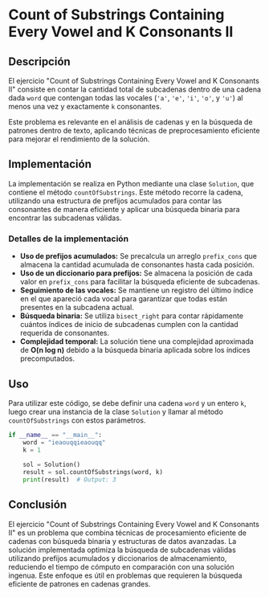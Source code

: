# Count of Substrings Containing Every Vowel and K Consonants II

## Descripción

El ejercicio "Count of Substrings Containing Every Vowel and K Consonants II" consiste en contar la cantidad total de subcadenas dentro de una cadena dada `word` que contengan todas las vocales (`'a'`, `'e'`, `'i'`, `'o'`, y `'u'`) al menos una vez y exactamente `k` consonantes.

Este problema es relevante en el análisis de cadenas y en la búsqueda de patrones dentro de texto, aplicando técnicas de preprocesamiento eficiente para mejorar el rendimiento de la solución.

## Implementación

La implementación se realiza en Python mediante una clase `Solution`, que contiene el método `countOfSubstrings`. Este método recorre la cadena, utilizando una estructura de prefijos acumulados para contar las consonantes de manera eficiente y aplicar una búsqueda binaria para encontrar las subcadenas válidas.

### Detalles de la implementación

- **Uso de prefijos acumulados:** Se precalcula un arreglo `prefix_cons` que almacena la cantidad acumulada de consonantes hasta cada posición.
- **Uso de un diccionario para prefijos:** Se almacena la posición de cada valor en `prefix_cons` para facilitar la búsqueda eficiente de subcadenas.
- **Seguimiento de las vocales:** Se mantiene un registro del último índice en el que apareció cada vocal para garantizar que todas están presentes en la subcadena actual.
- **Búsqueda binaria:** Se utiliza `bisect_right` para contar rápidamente cuántos índices de inicio de subcadenas cumplen con la cantidad requerida de consonantes.
- **Complejidad temporal:** La solución tiene una complejidad aproximada de **O(n log n)** debido a la búsqueda binaria aplicada sobre los índices precomputados.

## Uso

Para utilizar este código, se debe definir una cadena `word` y un entero `k`, luego crear una instancia de la clase `Solution` y llamar al método `countOfSubstrings` con estos parámetros.

```python
if __name__ == "__main__":
    word = "ieaouqqieaouqq"
    k = 1
    
    sol = Solution()
    result = sol.countOfSubstrings(word, k)
    print(result)  # Output: 3
```

## Conclusión

El ejercicio "Count of Substrings Containing Every Vowel and K Consonants II" es un problema que combina técnicas de procesamiento eficiente de cadenas con búsqueda binaria y estructuras de datos avanzadas. La solución implementada optimiza la búsqueda de subcadenas válidas utilizando prefijos acumulados y diccionarios de almacenamiento, reduciendo el tiempo de cómputo en comparación con una solución ingenua. Este enfoque es útil en problemas que requieren la búsqueda eficiente de patrones en cadenas grandes.
